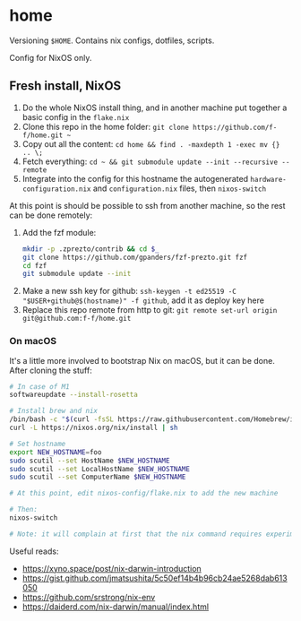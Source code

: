 # home

Versioning `$HOME`. Contains nix configs, dotfiles, scripts.

Config for NixOS only.

## Fresh install, NixOS

1. Do the whole NixOS install thing, and in another machine put together a basic config in the `flake.nix`
1. Clone this repo in the home folder: `git clone https://github.com/f-f/home.git ~`
1. Copy out all the content: `cd home && find . -maxdepth 1 -exec mv {} .. \;`
1. Fetch everything: `cd ~ && git submodule update --init --recursive --remote`
1. Integrate into the config for this hostname the autogenerated `hardware-configuration.nix` and `configuration.nix` files, then `nixos-switch`

At this point is should be possible to ssh from another machine, so the rest can be done remotely:
1. Add the fzf module:
    ```bash
    mkdir -p .zprezto/contrib && cd $_
    git clone https://github.com/gpanders/fzf-prezto.git fzf
    cd fzf
    git submodule update --init
    ```
1. Make a new ssh key for github: `ssh-keygen -t ed25519 -C "$USER+github@$(hostname)" -f github`, add it as deploy key here
1. Replace this repo remote from http to git: `git remote set-url origin git@github.com:f-f/home.git`

### On macOS

It's a little more involved to bootstrap Nix on macOS, but it can be done. After cloning the stuff:
```bash
# In case of M1
softwareupdate --install-rosetta

# Install brew and nix
/bin/bash -c "$(curl -fsSL https://raw.githubusercontent.com/Homebrew/install/HEAD/install.sh)"
curl -L https://nixos.org/nix/install | sh

# Set hostname
export NEW_HOSTNAME=foo
sudo scutil --set HostName $NEW_HOSTNAME
sudo scutil --set LocalHostName $NEW_HOSTNAME
sudo scutil --set ComputerName $NEW_HOSTNAME

# At this point, edit nixos-config/flake.nix to add the new machine

# Then:
nixos-switch

# Note: it will complain at first that the nix command requires experimental features, so that will require executing the script by hand adding the right flags, but after that it's all fine
```

Useful reads:
- https://xyno.space/post/nix-darwin-introduction
- https://gist.github.com/jmatsushita/5c50ef14b4b96cb24ae5268dab613050
- https://github.com/srstrong/nix-env
- https://daiderd.com/nix-darwin/manual/index.html
